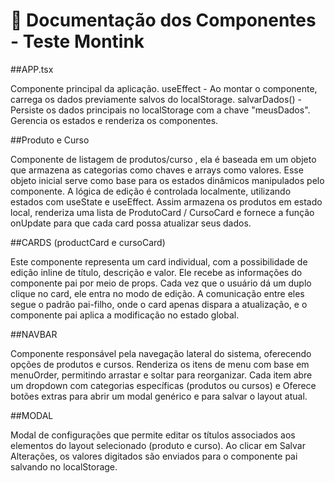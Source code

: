 # 🧾 Documentação dos Componentes - Teste Montink


##APP.tsx

Componente principal da aplicação.
useEffect - Ao montar o componente, carrega os dados previamente salvos do localStorage.
salvarDados() - Persiste os dados principais no localStorage com a chave "meusDados".
Gerencia os estados e renderiza os componentes.

##Produto e Curso

Componente de listagem de produtos/curso , ela é baseada em um objeto que armazena as categorias como chaves e arrays como valores. Esse objeto inicial serve como base para os estados dinâmicos manipulados pelo componente. A lógica de edição é controlada localmente, utilizando estados com useState e useEffect. Assim armazena os produtos em estado local, renderiza uma lista de ProdutoCard / CursoCard e fornece a função onUpdate para que cada card possa atualizar seus dados.

##CARDS (productCard e cursoCard)

Este componente representa um card individual, com a possibilidade de edição inline de título, descrição e valor. Ele recebe as informações do componente pai  por meio de props. Cada vez que o usuário dá um duplo clique no card, ele entra no modo de edição.
A comunicação entre eles segue o padrão pai-filho, onde o card apenas dispara a atualização, e o componente pai aplica a modificação no estado global.

##NAVBAR

Componente responsável pela navegação lateral do sistema, oferecendo opções de produtos e cursos. Renderiza os itens de menu com base em menuOrder, permitindo arrastar e soltar para reorganizar. Cada item abre um dropdown com categorias específicas (produtos ou cursos) e Oferece botões extras para abrir um modal genérico e para salvar o layout atual.

##MODAL

Modal de configurações que permite editar os títulos associados aos elementos do layout selecionado (produto e curso). Ao clicar em Salvar Alterações, os valores digitados são enviados para o componente pai salvando no localStorage.
